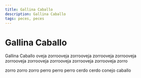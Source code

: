 ```yaml
---
title: Gallina Caballo
description: Gallina Caballo
tags: peces, peces
---
```


# Gallina Caballo

Gallina Caballo oveja zorrooveja zorrooveja zorrooveja zorrooveja zorrooveja zorrooveja zorrooveja zorrooveja zorrooveja zorro

zorro zorro zorro perro perro perro cerdo cerdo conejo caballo
